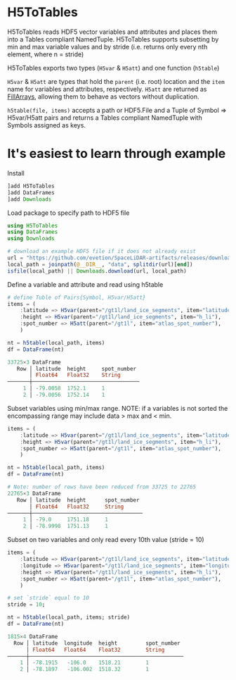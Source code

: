 # H5ToTables

H5ToTables reads HDF5 vector variables and attributes and places them into a Tables 
compliant NamedTuple. H5ToTables supports subsetting by min and max variable values 
and by stride (i.e. returns only every nth element, where n = stride)

H5ToTables exports two types (`H5var` & `H5att`) and one function (`h5table`)

`H5var` & `H5att` are types that hold the `parent` (i.e. root) location and the `item` name 
for variables and attributes, respectively. `H5att` are returned as [FillArrays](https://github.com/JuliaArrays/FillArrays.jl), allowing 
them to behave as vectors without duplication.

`h5table(file, items)` accepts a path or HDF5.File and a Tuple of Symbol => H5var/H5att 
pairs and returns a Tables compliant NamedTuple with Symbols assigned as keys.

# It's easiest to learn through example

Install
```julia
]add H5ToTables
]add DataFrames
]add Downloads
```

Load package to specify path to HDF5 file
```julia
using H5ToTables
using DataFrames
using Downloads

# download an example HDF5 file if it does not already exist
url = "https://github.com/evetion/SpaceLiDAR-artifacts/releases/download/v0.3.0/ATL06_20220404104324_01881512_006_02.h5"
local_path = joinpath(@__DIR__, "data", splitdir(url)[end])
isfile(local_path) || Downloads.download(url, local_path)
```

Define a variable and attribute and read using h5table
```julia
# define Tuble of Pairs{Symbol, H5var/H5att}
items = (
    :latitude => H5var(parent="/gt1l/land_ice_segments", item="latitude"),
    :height => H5var(parent="/gt1l/land_ice_segments", item="h_li"),
    :spot_number => H5att(parent="/gt1l", item="atlas_spot_number"),
    )

nt = h5table(local_path, items)
df = DataFrame(nt)

33725×3 DataFrame
   Row │ latitude  height     spot_number 
       │ Float64   Float32    String      
───────┼──────────────────────────────────
     1 │ -79.0058  1752.1     1
     2 │ -79.0056  1752.14    1
```

Subset variables using min/max range. 
NOTE: if a variables is not sorted the encompassing range may include data > max and < min.
```julia
items = (
    :latitude => H5var(parent="/gt1l/land_ice_segments", item="latitude"; min= -79.0, max=-75.0),
    :height => H5var(parent="/gt1l/land_ice_segments", item="h_li"),
    :spot_number => H5att(parent="/gt1l", item="atlas_spot_number"),
    )

nt = h5table(local_path, items)
df = DataFrame(nt)

# Note: number of rows have been reduced from 33725 to 22765
22765×3 DataFrame
   Row │ latitude  height      spot_number 
       │ Float64   Float32     String      
───────┼───────────────────────────────────
     1 │ -79.0     1751.18     1
     2 │ -78.9998  1751.13     1
```

Subset on two variables and only read every 10th value (stride = 10)
```julia
items = (
    :latitude => H5var(parent="/gt1l/land_ice_segments", item="latitude"; min= -79.0, max=-75.0),
    :longitude => H5var(parent="/gt1l/land_ice_segments", item="longitude", min = -109., max = -106.),
    :height => H5var(parent="/gt1l/land_ice_segments", item="h_li"),
    :spot_number => H5att(parent="/gt1l", item="atlas_spot_number"),
    )

# set `stride` equal to 10
stride = 10;

nt = h5table(local_path, items; stride)
df = DataFrame(nt)

1815×4 DataFrame
  Row │ latitude  longitude  height         spot_number 
      │ Float64   Float64    Float32        String      
──────┼─────────────────────────────────────────────────
    1 │ -78.1915   -106.0    1518.21        1
    2 │ -78.1897   -106.002  1518.32        1
```